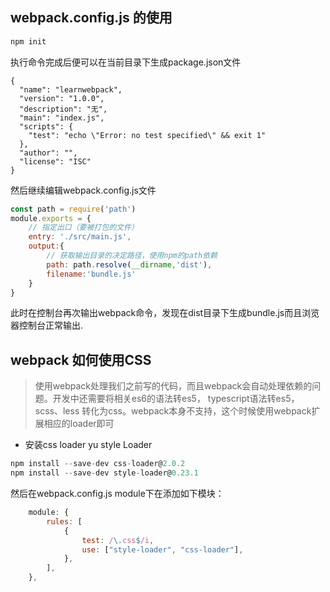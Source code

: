 ## webpack.config.js 的使用
```node.js
npm init
```
执行命令完成后便可以在当前目录下生成package.json文件
```json5
{
  "name": "learnwebpack",
  "version": "1.0.0",
  "description": "无",
  "main": "index.js",
  "scripts": {
    "test": "echo \"Error: no test specified\" && exit 1"
  },
  "author": "",
  "license": "ISC"
}
```

然后继续编辑webpack.config.js文件
```javascript
const path = require('path')
module.exports = {
    // 指定出口（要被打包的文件）
    entry: './src/main.js',
    output:{
        // 获取输出目录的决定路径，使用npm的path依赖
        path: path.resolve(__dirname,'dist'),
        filename:'bundle.js'
    }
}
```
此时在控制台再次输出webpack命令，发现在dist目录下生成bundle.js而且浏览器控制台正常输出.

## webpack 如何使用CSS
> 使用webpack处理我们之前写的代码，而且webpack会自动处理依赖的问题。开发中还需要将相关es6的语法转es5，
>typescript语法转es5，scss、less 转化为css。webpack本身不支持，这个时候使用webpack扩展相应的loader即可

- 安装css loader yu style Loader
```javascript
npm install --save-dev css-loader@2.0.2
npm install --save-dev style-loader@0.23.1
```
然后在webpack.config.js module下在添加如下模块：
```js
    module: {
        rules: [
            {
                test: /\.css$/i,
                use: ["style-loader", "css-loader"],
            },
        ],
    },
```
